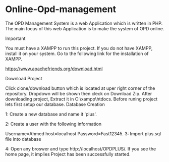 # Online-Opd-management
The OPD Management System is a web Application which is written in PHP. The main focus of this web Application is to make the system of OPD online.

Important

You must have a XAMPP to run this project. If you do not have XAMPP, install it on your system. Go to the following link for the installation of XAMPP.

https://www.apachefriends.org/download.html

Download Project

Click clone/download button which is located at uper right corner of the repository.
Dropdown will be shown then cleck on Download Zip.
After downloading project, Extract it in C:\xampp\htdocs.
Before runing project lets first setup our database.
Database Creation

1: Create a new database and name it 'plus'.

2: Create a user with the following information

Username=Ahmed
host=localhost
Password=Fast12345.
3: Import plus.sql file into database

4: Open any broswer and type http://localhost/OPDPLUS/. If you see the home page, it implies Project has been successfully started.
